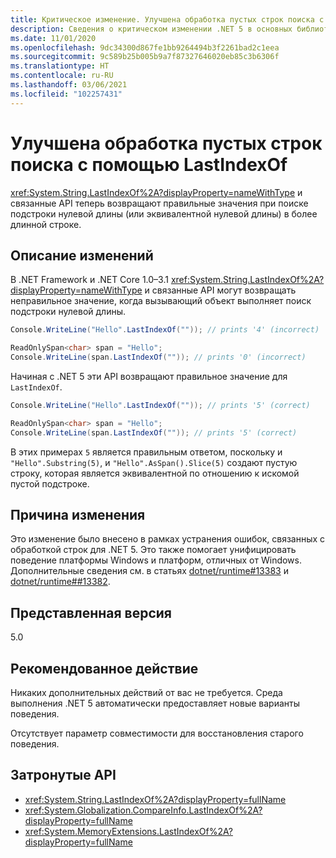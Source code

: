 ```yaml
---
title: Критическое изменение. Улучшена обработка пустых строк поиска с помощью LastIndexOf
description: Сведения о критическом изменении .NET 5 в основных библиотеках .NET, где LastIndexOf и связанные API теперь возвращают правильные значения при поиске подстроки нулевой длины.
ms.date: 11/01/2020
ms.openlocfilehash: 9dc34300d867fe1bb9264494b3f2261bad2c1eea
ms.sourcegitcommit: 9c589b25b005b9a7f87327646020eb85c3b6306f
ms.translationtype: HT
ms.contentlocale: ru-RU
ms.lasthandoff: 03/06/2021
ms.locfileid: "102257431"
---
```

# <a name="lastindexof-has-improved-handling-of-empty-search-strings"></a>Улучшена обработка пустых строк поиска с помощью LastIndexOf

<xref:System.String.LastIndexOf%2A?displayProperty=nameWithType> и связанные API теперь возвращают правильные значения при поиске подстроки нулевой длины (или эквивалентной нулевой длины) в более длинной строке.

## <a name="change-description"></a>Описание изменений

В .NET Framework и .NET Core 1.0–3.1 <xref:System.String.LastIndexOf%2A?displayProperty=nameWithType> и связанные API могут возвращать неправильное значение, когда вызывающий объект выполняет поиск подстроки нулевой длины.

```csharp
Console.WriteLine("Hello".LastIndexOf("")); // prints '4' (incorrect)

ReadOnlySpan<char> span = "Hello";
Console.WriteLine(span.LastIndexOf("")); // prints '0' (incorrect)
```

Начиная с .NET 5 эти API возвращают правильное значение для `LastIndexOf`.

```csharp
Console.WriteLine("Hello".LastIndexOf("")); // prints '5' (correct)

ReadOnlySpan<char> span = "Hello";
Console.WriteLine(span.LastIndexOf("")); // prints '5' (correct)
```

В этих примерах `5` является правильным ответом, поскольку и `"Hello".Substring(5)`, и `"Hello".AsSpan().Slice(5)` создают пустую строку, которая является эквивалентной по отношению к искомой пустой подстроке.

## <a name="reason-for-change"></a>Причина изменения

Это изменение было внесено в рамках устранения ошибок, связанных с обработкой строк для .NET 5. Это также помогает унифицировать поведение платформы Windows и платформ, отличных от Windows. Дополнительные сведения см. в статьях [dotnet/runtime#13383](https://github.com/dotnet/runtime/issues/13383) и [dotnet/runtime##13382](https://github.com/dotnet/runtime/issues/13382).

## <a name="version-introduced"></a>Представленная версия

5.0

## <a name="recommended-action"></a>Рекомендованное действие

Никаких дополнительных действий от вас не требуется. Среда выполнения .NET 5 автоматически предоставляет новые варианты поведения.

Отсутствует параметр совместимости для восстановления старого поведения.

## <a name="affected-apis"></a>Затронутые API

- <xref:System.String.LastIndexOf%2A?displayProperty=fullName>
- <xref:System.Globalization.CompareInfo.LastIndexOf%2A?displayProperty=fullName>
- <xref:System.MemoryExtensions.LastIndexOf%2A?displayProperty=fullName>

<!--

### Category

Core .NET libraries

### Affected APIs

- `Overload:System.String.LastIndexOf`
- `Overload:System.Globalization.CompareInfo.LastIndexOf`
- `Overload:System.MemoryExtensions.LastIndexOf`

-->
